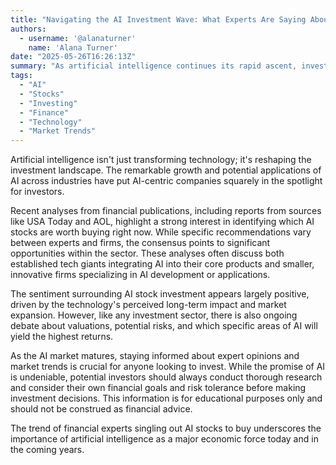 ```yaml
---
title: "Navigating the AI Investment Wave: What Experts Are Saying About AI Stocks to Buy Now"
authors:
  - username: '@alanaturner'
    name: 'Alana Turner'
date: "2025-05-26T16:26:13Z"
summary: "As artificial intelligence continues its rapid ascent, investors are keen to capitalize on the trend. Financial experts and publications are identifying key AI stocks they believe are poised for growth. Learn more about the current sentiment around investing in this booming sector."
tags:
  - "AI"
  - "Stocks"
  - "Investing"
  - "Finance"
  - "Technology"
  - "Market Trends"
---
```


Artificial intelligence isn't just transforming technology; it's reshaping the investment landscape. The remarkable growth and potential applications of AI across industries have put AI-centric companies squarely in the spotlight for investors.

Recent analyses from financial publications, including reports from sources like USA Today and AOL, highlight a strong interest in identifying which AI stocks are worth buying right now. While specific recommendations vary between experts and firms, the consensus points to significant opportunities within the sector. These analyses often discuss both established tech giants integrating AI into their core products and smaller, innovative firms specializing in AI development or applications.

The sentiment surrounding AI stock investment appears largely positive, driven by the technology's perceived long-term impact and market expansion. However, like any investment sector, there is also ongoing debate about valuations, potential risks, and which specific areas of AI will yield the highest returns.

As the AI market matures, staying informed about expert opinions and market trends is crucial for anyone looking to invest. While the promise of AI is undeniable, potential investors should always conduct thorough research and consider their own financial goals and risk tolerance before making investment decisions. This information is for educational purposes only and should not be construed as financial advice.

The trend of financial experts singling out AI stocks to buy underscores the importance of artificial intelligence as a major economic force today and in the coming years.
